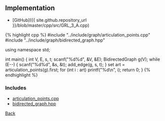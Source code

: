 ## Implementation

- [GitHub]({{ site.github.repository_url }}/blob/master/cpp/src/GRL_3_A.cpp)

{% highlight cpp %}
#include "../include/graph/articulation_points.cpp"
#include "../include/graph/bidirected_graph.hpp"

using namespace std;

int main() {
  int V, E, s, t;
  scanf("%d%d", &V, &E);
  BidirectedGraph g(V);
  while (E--) {
    scanf("%d%d", &s, &t);
    add_edge(g, s, t);
  }
  set<int> art = articulation_points(g).first;
  for (int i : art) printf("%d\n", i);
  return 0;
}
{% endhighlight %}

### Includes

- [articulation_points.cpp](../include/graph/articulation_points)
- [bidirected_graph.hpp](../include/graph/bidirected_graph)

[Back](..)
